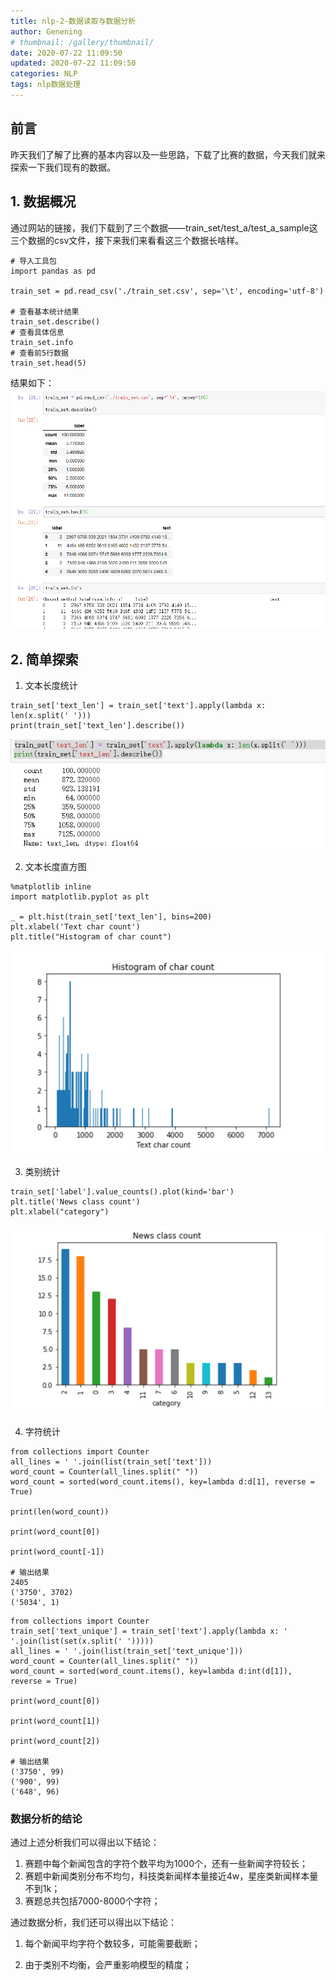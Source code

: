 ```yaml
---
title: nlp-2-数据读取与数据分析
author: Genening
# thumbnail: /gallery/thumbnail/
date: 2020-07-22 11:09:50
updated: 2020-07-22 11:09:50
categories: NLP
tags: nlp数据处理
---
```


## 前言
昨天我们了解了比赛的基本内容以及一些思路，下载了比赛的数据，今天我们就来探索一下我们现有的数据。
<!--more-->
## 1. 数据概况
通过网站的链接，我们下载到了三个数据——train_set/test_a/test_a_sample这三个数据的csv文件，接下来我们来看看这三个数据长啥样。

```
# 导入工具包
import pandas as pd

train_set = pd.read_csv('./train_set.csv', sep='\t', encoding='utf-8')

# 查看基本统计结果
train_set.describe()
# 查看具体信息
train_set.info
# 查看前5行数据
train_set.head(5)
```
结果如下：
![train_set](nlp-2-数据读取与数据分析/train_set.png)

## 2. 简单探索
1. 文本长度统计
```
train_set['text_len'] = train_set['text'].apply(lambda x: len(x.split(' ')))
print(train_set['text_len'].describe())
```
![len](nlp-2-数据读取与数据分析/len.png)

2. 文本长度直方图
```
%matplotlib inline
import matplotlib.pyplot as plt 

_ = plt.hist(train_set['text_len'], bins=200)
plt.xlabel('Text char count')
plt.title("Histogram of char count")
```
![hist](nlp-2-数据读取与数据分析/hist.png)

3. 类别统计
```
train_set['label'].value_counts().plot(kind='bar')
plt.title('News class count')
plt.xlabel("category")
```
![bar](nlp-2-数据读取与数据分析/bar.png)

4. 字符统计
```
from collections import Counter
all_lines = ' '.join(list(train_set['text']))
word_count = Counter(all_lines.split(" "))
word_count = sorted(word_count.items(), key=lambda d:d[1], reverse = True)

print(len(word_count))

print(word_count[0])

print(word_count[-1])

# 输出结果
2405
('3750', 3702)
('5034', 1)
```

```
from collections import Counter
train_set['text_unique'] = train_set['text'].apply(lambda x: ' '.join(list(set(x.split(' ')))))
all_lines = ' '.join(list(train_set['text_unique']))
word_count = Counter(all_lines.split(" "))
word_count = sorted(word_count.items(), key=lambda d:int(d[1]), reverse = True)

print(word_count[0])

print(word_count[1])

print(word_count[2])

# 输出结果
('3750', 99)
('900', 99)
('648', 96)
```

### **数据分析的结论**

通过上述分析我们可以得出以下结论：

1. 赛题中每个新闻包含的字符个数平均为1000个，还有一些新闻字符较长；
2. 赛题中新闻类别分布不均匀，科技类新闻样本量接近4w，星座类新闻样本量不到1k；
3. 赛题总共包括7000-8000个字符；

通过数据分析，我们还可以得出以下结论：

1. 每个新闻平均字符个数较多，可能需要截断；

2. 由于类别不均衡，会严重影响模型的精度；